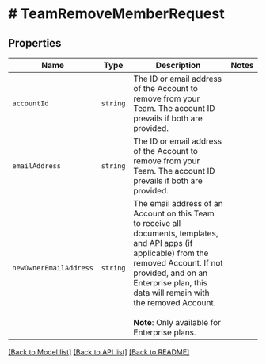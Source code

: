 # # TeamRemoveMemberRequest



## Properties

Name | Type | Description | Notes
------------ | ------------- | ------------- | -------------
| `accountId` | ```string``` |  The ID or email address of the Account to remove from your Team. The account ID prevails if both are provided.  |  |
| `emailAddress` | ```string``` |  The ID or email address of the Account to remove from your Team. The account ID prevails if both are provided.  |  |
| `newOwnerEmailAddress` | ```string``` |  The email address of an Account on this Team to receive all documents, templates, and API apps (if applicable) from the removed Account. If not provided, and on an Enterprise plan, this data will remain with the removed Account.<br><br>**Note**: Only available for Enterprise plans.  |  |

[[Back to Model list]](../../README.md#models) [[Back to API list]](../../README.md#endpoints) [[Back to README]](../../README.md)
